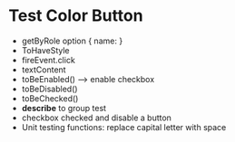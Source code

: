 # Test Color Button

- getByRole option { name: }
- ToHaveStyle
- fireEvent.click
- textContent
- toBeEnabled() --> enable checkbox
- toBeDisabled()
- toBeChecked()
- **describe** to group test
- checkbox checked and disable a button
- Unit testing functions: replace capital letter with space
